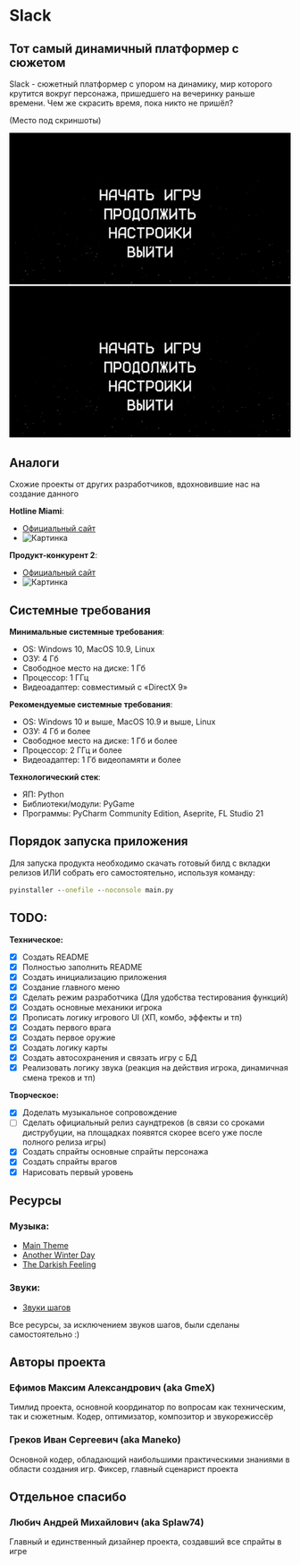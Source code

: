 # Slack

## Тот самый динамичный платформер с сюжетом

Slack - сюжетный платформер с упором на динамику, мир которого крутится вокруг персонажа, пришедшего на вечеринку раньше времени. Чем же скрасить время, пока никто не пришёл?

(Место под скриншоты)

![скриншот1](data/misc/screenshot1.png "скриншот1")
![скриншот2](data/misc/screenshot1.png "скриншот1")



## Аналоги

Схожие проекты от других разработчиков, вдохновившие нас на создание данного

**Hotline Miami**:
- [Официальный сайт](https://www.hotlinemiami.com/)
- ![Картинка](https://www.hotlinemiami.com/assets/hotline-miami.png)

**Продукт-конкурент 2**:
- [Официальный сайт](https://www.veewo.com/neonabyss)
- ![Картинка](https://static.wixstatic.com/media/3d55e4_a61e3246b6c5457d9e7d5c62fdcc3b5d~mv2.png/v1/fill/w_426,h_256,al_c,q_85,enc_auto/neon_banner_logo_en.png)


## Системные требования

**Минимальные системные требования**:
- OS: Windows 10, MacOS 10.9, Linux
- ОЗУ: 4 Гб
- Свободное место на диске: 1 Гб
- Процессор: 1 ГГц
- Видеоадаптер: совместимый с «DirectX 9»

**Рекомендуемые системные требования**:
- OS: Windows 10 и выше, MacOS 10.9 и выше, Linux
- ОЗУ: 4 Гб и более
- Свободное место на диске: 1 Гб и более
- Процессор: 2 ГГц и более
- Видеоадаптер: 1 Гб видеопамяти и более


**Технологический стек**:
- ЯП: Python
- Библиотеки/модули: PyGame
- Программы: PyCharm Community Edition, Aseprite, FL Studio 21

## Порядок запуска приложения

Для запуска продукта необходимо скачать готовый билд с вкладки релизов ИЛИ собрать его самостоятельно, используя команду:

```cmd
pyinstaller --onefile --noconsole main.py
```

## TODO:
**Техническое:**
- [x] Создать README
- [x] Полностью заполнить README
- [X] Создать инициализацию приложения
- [X] Создание главного меню
- [X] Сделать режим разработчика (Для удобства тестирования функций)
- [X] Создать основные механики игрока
- [X] Прописать логику игрового UI (ХП, комбо, эффекты и тп)
- [X] Создать первого врага
- [X] Создать первое оружие
- [X] Создать логику карты
- [X] Создать автосохранения и связать игру с БД
- [X] Реализовать логику звука (реакция на действия игрока, динамичная смена треков и тп)

**Творческое:**
- [X] Доделать музыкальное сопровождение
- [ ] Сделать официальный релиз саундтреков (в связи со сроками диструбуции, на площадках появятся скорее всего уже после полного релиза игры)
- [X] Создать спрайты основные спрайты персонажа
- [X] Создать спрайты врагов
- [X] Нарисовать первый уровень

## Ресурсы

### Музыка:

- [Main Theme](https://vk.com/artist/gmex)
- [Another Winter Day](https://vk.com/artist/gmex)
- [The Darkish Feeling](https://vk.com/artist/gmex)

### Звуки:
- [Звуки шагов](https://dryoma.itch.io/footsteps-sounds)

Все ресурсы, за исключением звуков шагов, были сделаны самостоятельно :)

## Авторы проекта

### Ефимов Максим Александрович (aka GmeX)
Тимлид проекта, основной координатор по вопросам как техническим, так и сюжетным. Кодер, оптимизатор, композитор и звукорежиссёр
### Греков Иван Сергеевич (aka Maneko)
Основной кодер, обладающий наибольшими практическими знаниями в области создания игр. Фиксер, главный сценарист проекта

## Отдельное спасибо

### Любич Андрей Михайлович (aka Splaw74)
Главный и единственный дизайнер проекта, создавший все спрайты в игре
